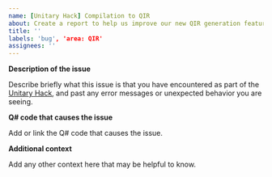 ```yaml
---
name: [Unitary Hack] Compilation to QIR
about: Create a report to help us improve our new QIR generation feature!
title: ''
labels: 'bug', 'area: QIR'
assignees: ''
---
```


**Description of the issue**

Describe briefly what this issue is that you have encountered as part of the [Unitary Hack](https://unitaryfund.github.io/unitaryhack/), and past any error messages or unexpected behavior you are seeing.

**Q# code that causes the issue**

Add or link the Q# code that causes the issue.

**Additional context**

Add any other context here that may be helpful to know.
